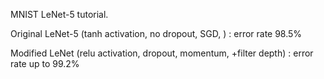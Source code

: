 MNIST LeNet-5 tutorial.

Original LeNet-5 (tanh activation, no dropout, SGD, ) : error rate 98.5%

Modified LeNet (relu activation, dropout, momentum, +filter depth) : error rate up to 99.2%
